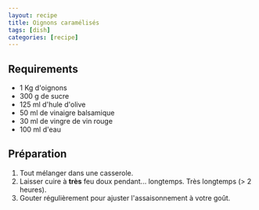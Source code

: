 ```yaml
---
layout: recipe
title: Oignons caramélisés
tags: [dish]
categories: [recipe]
---
```


## Requirements

-   1 Kg d'oignons
-   300 g de sucre
-   125 ml d'hule d'olive
-   50 ml de vinaigre balsamique
-   30 ml de vingre de vin rouge
-   100 ml d'eau

## Préparation

1.  Tout mélanger dans une casserole.
2.  Laisser cuire à **très** feu doux pendant... longtemps. Très longtemps (> 2 heures).
3.  Gouter régulièrement pour ajuster l'assaisonnement à votre goût.
